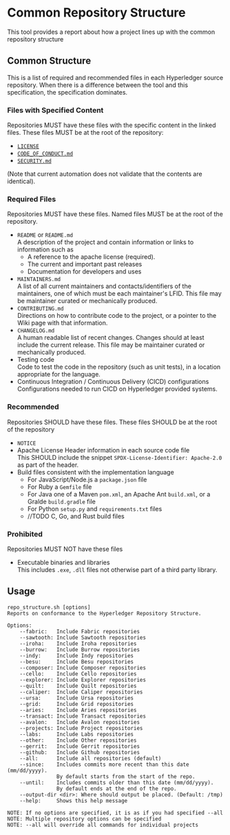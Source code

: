 # Common Repository Structure

This tool provides a report about how a project lines up with the common repository structure

## Common Structure

This is a list of required and recommended files in each Hyperledger source repository. When there
is a difference between the tool and this specification, the specification dominates.

### Files with Specified Content

Repositories MUST have these files with the specific content in the linked files. These files MUST
be at the root of the repository:

- [`LICENSE`](LICENSE.md)
- [`CODE_OF_CONDUCT.md`](CODE_OF_CONDUCT.md)
- [`SECURITY.md`](SECURITY.md)

(Note that current automation does not validate that the contents are identical).

### Required Files

Repositories MUST have these files. Named files MUST be at the root of the repository.

- `README` or `README.md` \
  A description of the project and contain information or links to information such as
  - A reference to the apache license (required).
  - The current and important past releases
  - Documentation for developers and uses
- `MAINTAINERS.md` \
  A list of all current maintainers and contacts/identifiers of the maintainers, one of which must be
  each maintainer's LFID. This file may be maintainer curated or mechanically produced.
- `CONTRIBUTING.md` \
  Directions on how to contribute code to the project, or a pointer to the Wiki page with that information.
- `CHANGELOG.md` \
  A human readable list of recent changes. Changes should at least include the current release. This
  file may be maintainer curated or mechanically produced.
- Testing code \
  Code to test the code in the repository (such as unit tests), in a location appropriate for the language.
- Continuous Integration / Continuous Delivery (CICD) configurations \
  Configurations needed to run CICD on Hyperledger provided systems.

### Recommended

Repositories SHOULD have these files. These files SHOULD be at the root of the repository

- `NOTICE`
- Apache License Header information in each source code file \
  This SHOULD include the snippet `SPDX-License-Identifier: Apache-2.0` as part of the header.
- Build files consistent with the implementation language
  - For JavaScript/Node.js a `package.json` file
  - For Ruby a `Gemfile` file
  - For Java one of a Maven `pom.xml`, an Apache Ant `build.xml`, or a Gralde `build.gradle` file
  - For Python `setup.py` and `requirements.txt` files
  - //TODO C, Go, and Rust build files

### Prohibited

Repositories MUST NOT have these files

- Executable binaries and libraries \
  This includes `.exe`, `.dll` files not otherwise part of a third party library.

## Usage

```
repo_structure.sh [options]
Reports on conformance to the Hyperledger Repository Structure.

Options:
    --fabric:   Include Fabric repositories
    --sawtooth: Include Sawtooth repositories
    --iroha:    Include Iroha repositories
    --burrow:   Include Burrow repositories
    --indy:     Include Indy repositories
    --besu:     Include Besu repositories
    --composer: Include Composer repositories
    --cello:    Include Cello repositories
    --explorer: Include Explorer repositories
    --quilt:    Include Quilt repositories
    --caliper:  Include Caliper repositories
    --ursa:     Include Ursa repositories
    --grid:     Include Grid repositories
    --aries:    Include Aries repositories
    --transact: Include Transact repositories
    --avalon:   Include Avalon repositories
    --projects: Include Project repositories
    --labs:     Include Labs repositories
    --other:    Include Other repositories
    --gerrit:   Include Gerrit repositories
    --github:   Include Github repositories
    --all:      Include all repositories (default)
    --since:    Includes commits more recent than this date (mm/dd/yyyy).
                By default starts from the start of the repo.
    --until:    Includes commits older than this date (mm/dd/yyyy).
                By default ends at the end of the repo.
    --output-dir <dir>: Where should output be placed. (Default: /tmp)
    --help:     Shows this help message

NOTE: If no options are specified, it is as if you had specified --all
NOTE: Multiple repository options can be specified
NOTE: --all will override all commands for individual projects
```

